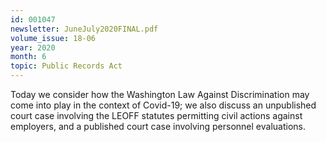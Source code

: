 ```yaml
---
id: 001047
newsletter: JuneJuly2020FINAL.pdf
volume_issue: 18-06
year: 2020
month: 6
topic: Public Records Act
---
```


Today we consider how the Washington Law Against Discrimination may come into play in the context of Covid-19; we also discuss an unpublished court case involving the LEOFF statutes permitting civil actions against employers, and a published court case involving personnel evaluations.